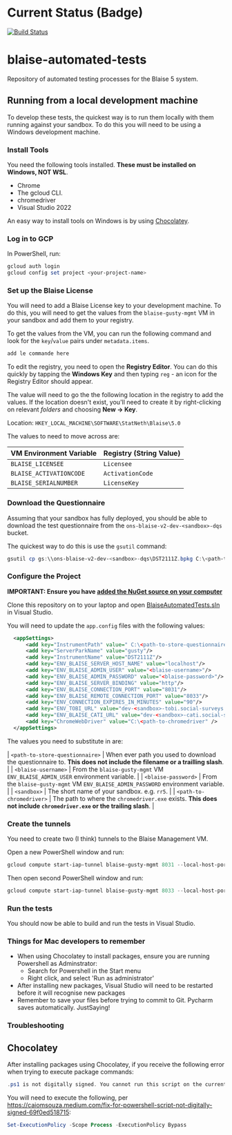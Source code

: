 # Current Status (Badge)
[![Build Status](https://dev.azure.com/blaise-gcp/csharp/_apis/build/status/ONSdigital.blaise-automated-tests?branchName=refs%2Fpull%2F7%2Fmerge)](https://dev.azure.com/blaise-gcp/csharp/_build/latest?definitionId=43&branchName=refs%2Fpull%2F7%2Fmerge)

# blaise-automated-tests
Repository of automated testing processes for the Blaise 5 system.

## Running from a local development machine

To develop these tests, the quickest way is to run them locally with them
running against your sandbox. To do this you will need to be using a Windows
development machine.

### Install Tools

You need the following tools installed. **These must be installed on Windows,
NOT WSL**.

- Chrome
- The gcloud CLI.
- chromedriver
- Visual Studio 2022

An easy way to install tools on Windows is by using
[Chocolatey](https://chocolatey.org/).

### Log in to GCP

In PowerShell, run:

```powershell
gcloud auth login
gcloud config set project <your-project-name>
```

### Set up the Blaise License

You will need to add a Blaise License key to your development machine. To do
this, you will need to get the values from the `blaise-gusty-mgmt` VM in your
sandbox and add them to your registry.

To get the values from the VM, you can run the following command and look for
the `key`/`value` pairs under `metadata.items`.

```powershell
add le commande here
```

To edit the registry, you need to open the **Registry Editor**. You can do this
quickly by tapping the **Windows Key** and then typing `reg` - an icon for the
Registry Editor should appear. 

The value will need to go the the following location in the registry to add the
values. If the location doesn't exist, you'll need to create it by
right-clicking on relevant _folders_ and choosing **New -> Key**.

Location: `HKEY_LOCAL_MACHINE\SOFTWARE\StatNeth\Blaise\5.0`

The values to need to move across are:

| VM Environment Variable | Registry (String Value) |
|-------------------------|-------------------------|
| `BLAISE_LICENSEE`       | `Licensee`              |
| `BLAISE_ACTIVATIONCODE` | `ActivationCode`        |
| `BLAISE_SERIALNUMBER`   | `LicenseKey`            |

### Download the Questionnaire

Assuming that your sandbox has fully deployed, you should be able to download
the test questionnaire from the `ons-blaise-v2-dev-<sandbox>-dqs` bucket.

The quickest way to do this is use the `gsutil` command:

```powershell
gsutil cp gs:\\ons-blaise-v2-dev-<sandbox>-dqs\DST2111Z.bpkg C:\<path-to-store-questionnaire>\
```

### Configure the Project

**IMPORTANT: Ensure you have [added the NuGet source on your computer](https://confluence.ons.gov.uk/display/QSS/How-to+update+the+StatNeth+Blaise+API+NuGet+package)**

Clone this repository on to your laptop and open
[BlaiseAutomatedTests.sln](./BlaiseAutomatedTests.sln) in Visual Studio.

You will need to update the `app.config` files with the following values:

```xml
  <appSettings>
	  <add key="InstrumentPath" value=" C:\<path-to-store-questionnaire>"/>
	  <add key="ServerParkName" value="gusty"/>
	  <add key="InstrumentName" value="DST2111Z"/>
	  <add key="ENV_BLAISE_SERVER_HOST_NAME" value="localhost"/>
	  <add key="ENV_BLAISE_ADMIN_USER" value="<blaise-username>"/>
	  <add key="ENV_BLAISE_ADMIN_PASSWORD" value="<blaise-password>"/>
	  <add key="ENV_BLAISE_SERVER_BINDING" value="http"/>
	  <add key="ENV_BLAISE_CONNECTION_PORT" value="8031"/>
	  <add key="ENV_BLAISE_REMOTE_CONNECTION_PORT" value="8033"/>
	  <add key="ENV_CONNECTION_EXPIRES_IN_MINUTES" value="90"/>
	  <add key="ENV_TOBI_URL" value="dev-<sandbox>-tobi.social-surveys.gcp.onsdigital.uk"/>
	  <add key="ENV_BLAISE_CATI_URL" value="dev-<sandbox>-cati.social-surveys.gcp.onsdigital.uk"/>
      <add key="ChromeWebDriver" value="C:\<path-to-chromedriver" />
  </appSettings>
```

The values you need to substitute in are:

| `<path-to-store-questionnaire>` | When ever path you used to download the questionnaire to. **This does not include the filename or a trailling slash**. |
| `<blaise-username>`             | From the `blaise-gusty-mgmt` VM `ENV_BLAISE_ADMIN_USER` environment variable.                                          |
| `<blaise-password>`             | From the `blaise-gusty-mgmt` VM `ENV_BLAISE_ADMIN_PASSWORD` environment variable.                                      |
| `<sandbox>`                     | The short name of your sandbox. e.g. `rr5`.                                                                            |
| `<path-to-chromedriver>`        | The path to where the `chromedriver.exe` exists. **This does not include `chromedriver.exe` or the trailing slash**.   |

### Create the tunnels

You need to create two (I think) tunnels to the Blaise Management VM.

Open a new PowerShell window and run:

```powershell
gcloud compute start-iap-tunnel blaise-gusty-mgmt 8031 --local-host-port=localhost:8031
```

Then open second PowerShell window and run:

```powershell
gcloud compute start-iap-tunnel blaise-gusty-mgmt 8033 --local-host-port=localhost:8033
```
### Run the tests

You should now be able to build and run the tests in Visual Studio.

### Things for Mac developers to remember

* When using Chocolatey to install packages, ensure you are running Powershell as Adminstrator:
	- Search for Powershell in the Start menu
	- Right click, and select 'Run as administrator'
* After installing new packages, Visual Studio will need to be restarted before it will recognise new packages
* Remember to save your files before trying to commit to Git. Pycharm saves automatically. JustSaying!

### Troubleshooting

## Chocolatey

After installing packages using Chocolatey, if you receive the following error when trying to execute package commands:

```powershell
.ps1 is not digitally signed. You cannot run this script on the current system.
```

You will need to execute the following, per https://caiomsouza.medium.com/fix-for-powershell-script-not-digitally-signed-69f0ed518715:

```powershell
Set-ExecutionPolicy -Scope Process -ExecutionPolicy Bypass
```